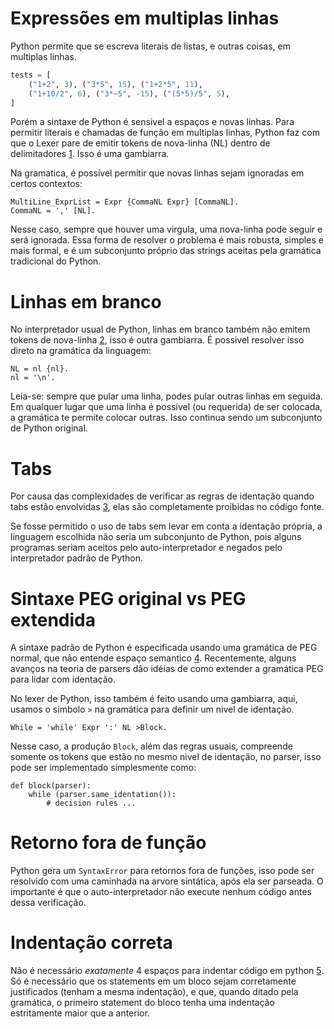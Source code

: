 # Expressões em multiplas linhas

Python permite que se escreva literais de listas, e outras coisas,
em multiplas linhas.

```python
tests = [
    ("1+2", 3), ("3*5", 15), ("1+2*5", 11),
    ("1+10/2", 6), ("3*~5", -15), ("(5*5)/5", 5),
]
```

Porém a sintaxe de Python é sensivel a espaços e novas linhas.
Para permitir literais e chamadas de função em multiplas linhas,
Python faz com que o Lexer pare de emitir tokens de nova-linha (NL)
dentro de delimitadores [1](https://docs.python.org/3/reference/lexical_analysis.html#:~:text=There%20is%20no%20NEWLINE%20token%20between%20implicit%20continuation%20lines.).
Isso é uma gambiarra. 

Na gramatica, é possível permitir que novas linhas sejam ignoradas
em certos contextos:

```ebnf
MultiLine_ExprList = Expr {CommaNL Expr} [CommaNL].
CommaNL = ',' [NL].
```

Nesse caso, sempre que houver uma virgula, uma nova-linha pode seguir e será ignorada.
Essa forma de resolver o problema é mais robusta, simples e mais formal, e é
um subconjunto próprio das strings aceitas pela gramática tradicional do Python.

# Linhas em branco

No interpretador usual de Python,
linhas em branco também não emitem tokens de nova-linha [2](https://docs.python.org/3/reference/lexical_analysis.html#:~:text=A%20logical%20line%20that%20contains%20only%20spaces%2C%20tabs%2C%20formfeeds%20and%20possibly%20a%20comment%2C%20is%20ignored%20(i.e.%2C%20no%20NEWLINE%20token%20is%20generated).),
isso é outra gambiarra. É possivel resolver isso
direto na gramática da linguagem:

```enbf
NL = nl {nl}.
nl = '\n'.
```

Leia-se: sempre que pular uma linha, podes pular outras linhas em seguida.
Em qualquer lugar que uma linha é possível (ou requerida) de ser colocada,
a gramática te permite colocar outras. Isso continua sendo um subconjunto
de Python original.

# Tabs

Por causa das complexidades de verificar as regras de identação quando
tabs estão envolvidas [3](https://docs.python.org/3/reference/lexical_analysis.html#:~:text=Indentation%20is%20rejected%20as%20inconsistent%20if%20a%20source%20file%20mixes%20tabs%20and%20spaces%20in%20a%20way%20that%20makes%20the%20meaning%20dependent%20on%20the%20worth%20of%20a%20tab%20in%20spaces),
elas são completamente proibidas no código fonte.

Se fosse permitido o uso de tabs sem levar em conta a identação própria,
a linguagem escolhida não seria um subconjunto de Python, pois alguns
programas seriam aceitos pelo auto-interpretador e negados pelo
interpretador padrão de Python.

# Sintaxe PEG original vs PEG extendida

A sintaxe padrão de Python é especificada usando uma gramática de PEG
normal, que não entende espaço semantico [4](https://docs.python.org/3/reference/lexical_analysis.html#:~:text=INDENT%20and%20DEDENT%20tokens).
Recentemente, alguns avanços na teoria de parsers dão idéias de como
extender a gramática PEG para lidar com identação.

No lexer de Python, isso também é feito usando uma gambiarra,
aqui, usamos o simbolo `>` na gramática para definir um nivel de
identação.

```ebnf
While = 'while' Expr ':' NL >Block.
```

Nesse caso, a produção `Block`, além das regras usuais,
compreende somente os tokens que estão no mesmo nivel de identação,
no parser, isso pode ser implementado simplesmente como:

```
def block(parser):
    while (parser.same_identation()):
        # decision rules ...
```

# Retorno fora de função

Python gera um `SyntaxError` para retornos fora de funções,
isso pode ser resolvido com uma caminhada na arvore sintática,
após ela ser parseada. O importante é que o auto-interpretador
não execute nenhum código antes dessa verificação.

# Indentação correta

Não é necessário _exatamente_ 4 espaços para indentar código
em python [5](https://docs.python.org/3/reference/lexical_analysis.html#:~:text=correctly%20(though%20confusingly)%20indented).
Só é necessário que os statements em um bloco
sejam corretamente justificados (tenham a mesma indentação),
e que, quando ditado pela gramática, o primeiro statement
do bloco tenha uma indentação estritamente maior que a anterior.
